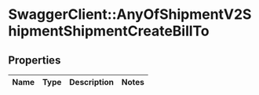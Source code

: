 # SwaggerClient::AnyOfShipmentV2ShipmentShipmentCreateBillTo

## Properties
Name | Type | Description | Notes
------------ | ------------- | ------------- | -------------

